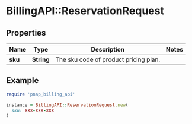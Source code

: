 # BillingAPI::ReservationRequest

## Properties

| Name | Type | Description | Notes |
| ---- | ---- | ----------- | ----- |
| **sku** | **String** | The sku code of product pricing plan. |  |

## Example

```ruby
require 'pnap_billing_api'

instance = BillingAPI::ReservationRequest.new(
  sku: XXX-XXX-XXX
)
```

